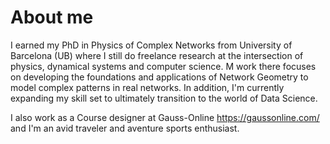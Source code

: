 # About me

I earned my PhD in Physics of Complex Networks from University of Barcelona (UB) where I still do freelance research at the intersection of physics, dynamical systems and computer science. M work there focuses on developing the foundations and applications of Network Geometry to model complex patterns in real networks. In addition, I'm currently expanding my skill set to ultimately transition to the world of Data Science. 

I also work as a Course designer at Gauss-Online https://gaussonline.com/ and I'm an avid traveler and aventure sports enthusiast.

